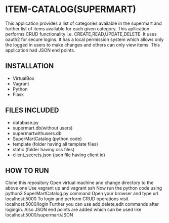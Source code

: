 # ITEM-CATALOG(SUPERMART)


This application provides a list of categories available in the supermart and further list of items available for each given category.
This apllication performs CRUD functionality i.e. CREATE,READ,UPDATE,DELETE.
It uses oauth2 for secure logins.
It has a local permission system which allows only the logged in users to  make changes and others can only view items.
This application had JSON end points.




## INSTALLATION
- VirtualBox
- Vagrant
- Python 
- Flask

## FILES INCLUDED
- database.py
- supermart.db(without users)
- supermartwithusers.db
- SuperMartCatalog (python code)
- template (folder having all template files)
- static (folder having css files)
- client_secrets.json (json file having client id)

## HOW TO RUN

Clone this repository
Open virtual machine  and change directory to the above one
Use vagrant up and vagrant ssh
Now run the python code using python3 SuperMartCatalog.py command
Open your browser and type url localhost:5000
To login and perform CRUD operations visit localhost:5000/login
Further you can use add,delete,edit commands after logingin.
Also JSON end points are added which can be used like localhost:5000/supermart/JSON

 

